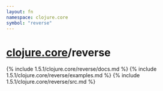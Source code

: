 ```yaml
---
layout: fn
namespace: clojure.core
symbol: "reverse"
---
```


# [clojure.core](../)/reverse

{% include 1.5.1/clojure.core/reverse/docs.md %}
{% include 1.5.1/clojure.core/reverse/examples.md %}
{% include 1.5.1/clojure.core/reverse/src.md %}

